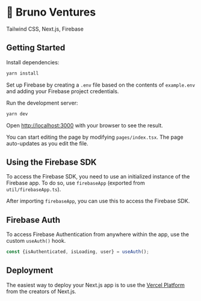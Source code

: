 # 🐻 Bruno Ventures

Tailwind CSS, Next.js, Firebase

## Getting Started

Install dependencies:

```bash
yarn install
```

Set up Firebase by creating a `.env` file based on the contents of `example.env` and adding your Firebase project
credentials.

Run the development server:

```bash
yarn dev
```

Open [http://localhost:3000](http://localhost:3000) with your browser to see the result.

You can start editing the page by modifying `pages/index.tsx`. The page auto-updates as you edit the file.

## Using the Firebase SDK

To access the Firebase SDK, you need to use an initialized instance of the Firebase app. To do so, use `firebaseApp` (exported from `util/firebaseApp.ts`).

After importing `firebaseApp`, you can use this to access the Firebase SDK.

## Firebase Auth

To access Firebase Authentication from anywhere within the app, use the custom `useAuth()` hook. 

```javascript
const {isAuthenticated, isLoading, user} = useAuth();
```

## Deployment

The easiest way to deploy your Next.js app is to use
the [Vercel Platform](https://vercel.com/new?utm_medium=default-template&filter=next.js&utm_source=create-next-app&utm_campaign=create-next-app-readme)
from the creators of Next.js.
